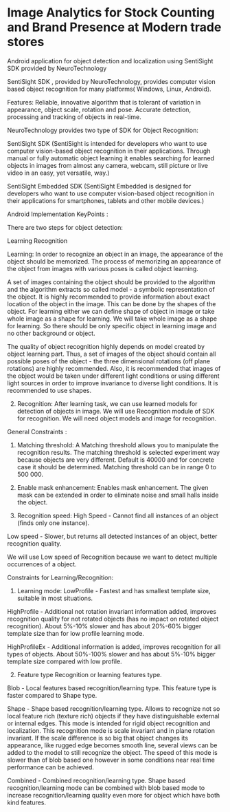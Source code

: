 # Image Analytics for Stock Counting and Brand Presence at Modern trade stores

Android application for object detection and localization using SentiSight SDK provided by NeuroTechnology

SentiSight SDK , provided by NeuroTechnology, provides computer vision based object recognition for many 
platforms( Windows, Linux, Android).
 
Features:
Reliable, innovative algorithm that is tolerant of variation in appearance, object scale, rotation and pose.
Accurate detection, processing and tracking of objects in real-time.

NeuroTechnology provides two type of SDK for Object Recognition:
 
SentiSight SDK (SentiSight is intended for developers who want to use computer vision-based object recognition in their applications. 
Through manual or fully automatic object learning it enables searching for learned objects in images from almost any camera, webcam,
still picture or live video in an easy, yet versatile, way.)
 
SentiSight Embedded SDK (SentiSight Embedded is designed for developers who want to use computer vision-based object recognition in 
their applications for smartphones, tablets and other mobile devices.)
 
Android Implementation KeyPoints :
 
There are two steps for object detection:
 
Learning
Recognition
 
Learning: In order to recognize an object in an image, the appearance of the object should be memorized. The process of memorizing an 
appearance of the object from images with various poses is called object learning. 
 
A set of images containing the object should be provided to the algorithm and the algorithm extracts so called model - a symbolic
representation of the object. It is highly recommended to provide information about exact location of the object in the image. 
This can be done by the shapes of the object. For learning either we can define shape of object in image or take whole image as a 
shape for learning. We will take whole image as a shape for learning. So there should be only specific object in learning image and 
no other background or object.
 
The quality of object recognition highly depends on model created by object learning part. Thus, a set of images of the object should
contain all possible poses of the object - the three dimensional rotations (off plane rotations) are highly recommended. Also, 
it is recommended that images of the object would be taken under different light conditions or using different light sources in 
order to improve invariance to diverse light conditions. It is recommended to use shapes.
 
2. Recognition: After learning task, we can use learned models for detection of objects in image. We will use Recognition module of
SDK for recognition. We will need object models and image for recognition. 
 
General Constraints :
 
1. Matching threshold: 
A Matching threshold allows you to manipulate the recognition results.
The matching threshold is selected experiment way because objects are very different. Default is 40000 and for concrete case it 
should be determined. Matching threshold can be in range 0 to 500 000. 
 
2. Enable mask enhancement: 
Enables mask enhancement. The given mask can be extended in order to eliminate noise and small halls inside the object.
 
3. Recognition speed: 
High Speed - Cannot find all instances of an object (finds only one instance). 
 
Low speed - Slower, but returns all detected instances of an object, better recognition quality.
 
We will use Low speed of Recognition because we want to detect multiple
occurrences of a object.
 
Constraints for Learning/Recognition:
 
1. Learning mode:
LowProfile - Fastest and has smallest template size, suitable in most situations. 
 
HighProfile - Additional not rotation invariant information added, improves recognition quality for not rotated objects 
(has no impact on rotated object recognition). About 5%-10% slower and has about 20%-60% bigger template size than for low profile
learning mode. 
 
HighProfileEx - Additional information is added, improves recognition for all types of objects. About 50%-100% slower and has 
about 5%-10% bigger template size compared with low profile. 

2. Feature type 
Recognition or learning features type. 
 
Blob - Local features based recognition/learning type. This feature type is faster compared to Shape type. 
 
Shape - Shape based recognition/learning type. Allows to recognize not so local feature rich (texture rich) objects if they have 
distinguishable external or internal edges. This mode is intended for rigid object recognition and localization. This recognition 
mode is scale invariant and in plane rotation invariant. If the scale difference is so big that object changes its appearance,
like rugged edge becomes smooth line, several views can be added to the model to still recognize the object. The speed of this
mode is slower than of blob based one however in some conditions near real time performance can be achieved. 
 
Combined - Combined recognition/learning type. Shape based recognition/learning mode can be combined with blob based mode to 
increase recognition/learning quality even more for object which have both kind features.

